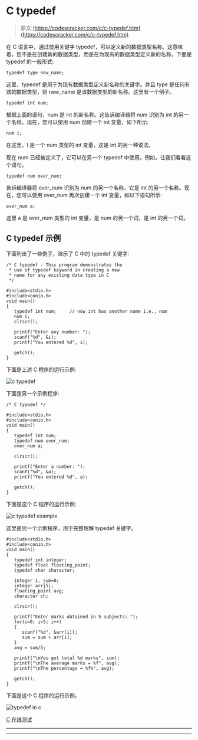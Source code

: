 # C typedef

> 原文:[https://codescracker.com/c/c-typedef.htm](https://codescracker.com/c/c-typedef.htm)

在 C 语言中，通过使用关键字 typedef，可以定义新的数据类型名称。这意味着，您不是在创建新的数据类型，而是在为现有的数据类型定义新的名称。下面是 typedef 的一般形式:

```
typedef type new_name;
```

这里，typedef 是用于为现有数据类型定义新名称的关键字。并且 type 是任何有效的数据类型，则 new_name 是该数据类型的新名称。这里有一个例子。

```
typedef int num;
```

根据上面的语句，num 是 int 的新名称。这告诉编译器将 num 识别为 int 的另一个名称。现在，您可以使用 num 创建一个 int 变量，如下所示:

```
num i;
```

在这里，I 是一个 num 类型的 int 变量，这是 int 的另一种说法。

现在 num 已经被定义了，它可以在另一个 typedef 中使用。例如，让我们看看这个语句。

```
typedef num over_num;
```

告诉编译器将 over_num 识别为 num 的另一个名称，它是 int 的另一个名称。现在，您可以使用 over_num 再次创建一个 int 变量，如以下语句所示:

```
over_num a;
```

这里 a 是 over_num 类型的 int 变量，是 num 的另一个词，是 int 的另一个词。

## C typedef 示例

下面列出了一些例子，演示了 C 中的 typedef 关键字:

```
/* C typedef - This program demonstrates the
 * use of typedef keyword in creating a new
 * name for any existing data type in C
 */

#include<stdio.h>
#include<conio.h>
void main()
{
   typedef int num;     // now int has another name i.e., num
   num i;
   clrscr();

   printf("Enter any number: ");
   scanf("%d", &i);
   printf("You entered %d", i);

   getch();
}
```

下面是上述 C 程序的运行示例:

![c typedef](../Images/a576f1e34e7f198b17de535d35145979.png)

下面是另一个示例程序:

```
/* C typedef */

#include<stdio.h>
#include<conio.h>
void main()
{
   typedef int num;
   typedef num over_num;
   over_num a;

   clrscr();

   printf("Enter a number: ");
   scanf("%d", &a);
   printf("You entered %d", a);

   getch();
}
```

下面是这个 C 程序的运行示例:

![c typedef example](../Images/30b4506f9f8e9ab16e5cf3ce777a6753.png)

这里是另一个示例程序，用于完整理解 typedef 关键字。

```
#include<stdio.h>
#include<conio.h>
void main()
{
   typedef int integer;
   typedef float floating_point;
   typedef char character;

   integer i, sum=0;
   integer arr[5];
   floating_point avg;
   character ch;

   clrscr();

   printf("Enter marks obtained in 5 subjects: ");
   for(i=0; i<5; i++)
   {
      scanf("%d", &arr[i]);
      sum = sum + arr[i];
   }
   avg = sum/5;

   printf("\nYou got total %d marks", sum);
   printf("\nThe average marks = %f", avg);
   printf("\nThe percentage = %f%", avg);

   getch();
}
```

下面是这个 C 程序的运行示例。

![typedef in c](../Images/cf5b532b7053d380923a3680fef0f026.png)

[C 在线测试](/exam/showtest.php?subid=2)

* * *

* * *